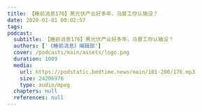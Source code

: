 ```yaml
---
title: 【睡前消息176】黑光伏产业好多年，马督工你认输没？
date: 2020-01-01 00:02:57
tags:
podcast:
  subtitle: 【睡前消息176】黑光伏产业好多年，马督工你认输没？
  authors: ['《睡前消息》编辑部']
  cover: /podcasts/main/assets/logo.png
  duration: 1009
  media:
    url: https://podstatic.bedtime.news/main/101-200/176.mp3
    size: 24206976
    type: audio/mpeg
  chapters: null
  references: null
---
```

